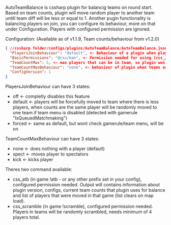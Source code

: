 AutoTeamBalance is cssharp plugin for balancig teams on round start. Based on team counts, plugin will move random player to another team untill team diff will be less or equal to 1.
Another pugin functionality is balancing players on join, you can configure its behaviour, more on that under Configuration.
Players with configured permission are ignored.

Configuration: (Available as of v1.1.9, Team counts/behaviour from v1.2.0)
```json
{ //cssharp folder/configs/plugins/AutoTeamBalance/AutoTeamBalance.json
  "PlayersJoinBehaviour": "default", <- Behaviour of a plugin when player connects to a server
  "BasicPermissions": "@css/ban", <- Permission needed for using (css_/!)atb command
  "TeamCountMax": 5, <- max players that can be in team, so plugin won't exceed it
  "TeamCountMaxBehaviour": "none", <- behaviour of plugin when teams are at max capacity
  "ConfigVersion": 1
}
```
PlayersJoinBehaviour can have 3 states:
- off <- completly disables this feature
- default <- players will be forcefully moved to team where there is less players, when counts are the same player will be randomly moved to one team if team menu is disabled (detected with gamerule "IsQueuedMatchmaking")
- forced <- same as default, but wont check gamerule/team menu, will be on

TeamCountMaxBehaviour can have 3 states:
- none <- does nothing with a player (default)
- spect <- moves player to spectators
- kick <- kicks player

Theres two command available: 
- css_atb (in game !atb - or any other prefix set in your config), configured permission needed.
Output will contains information about plugin version, configs, current team counts that plugin uses for balance and list of players that were moved in that game (list clears on map load).
- css_scramble (in game !scramble), configured permission needed.
Players in teams will be randomly scrambled, needs minimum of 4 players total.
